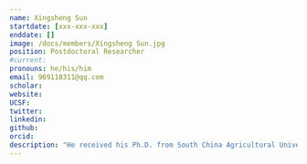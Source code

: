 ```yaml
---
name: Xingsheng Sun
startdate: [xxx-xxx-xxx]
enddate: []
image: /docs/members/Xingsheng Sun.jpg
position: Postdoctoral Researcher
#current:
pronouns: he/his/him
email: 969118311@qq.com
scholar: 
website:
UCSF:
twitter: 
linkedin:
github:
orcid: 
description: "He received his Ph.D. from South China Agricultural University in 2023. And the research field is toxicology and endoplasmic reticulum stress. He joined Wang Lab as a visiting student in Jan. 2024. Now he work on the role of G protein-coupled receptors in cardiovascular disease."
---
```

